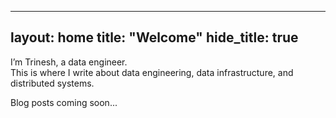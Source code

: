 
---
layout: home
title: "Welcome"
hide_title: true
---

I’m Trinesh, a data engineer.  
This is where I write about data engineering, data infrastructure, and distributed systems.  

Blog posts coming soon...
